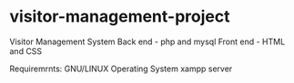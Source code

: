 # visitor-management-project
Visitor Management System 
Back end - php and mysql
Front end - HTML and CSS

Requiremrnts:
GNU/LINUX Operating System
xampp server
